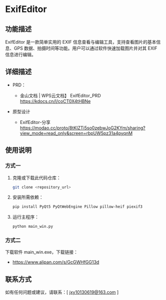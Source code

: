 # ExifEditor

## 功能描述

ExifEditor 是一款简单实用的 EXIF 信息查看与编辑工具，支持查看图片的基本信息、GPS 数据、拍摄时间等功能。用户可以通过软件快速加载图片并对其 EXIF 信息进行编辑。

## 详细描述

- PRD：
  - 金山文档 | WPS云文档】 ExifEditor_PRD https://kdocs.cn/l/coCT0X4tHBNe

- 原型设计
  - ExifEditor-分享 https://modao.cc/proto/8tKIZTi5so0zebwJoG2KYm/sharing?view_mode=read_only&screen=rbpUW5pz31a4pyqnM 

## 使用说明

### 方式一

1. 克隆或下载此代码仓库：

    ```sh
    git clone <repository_url>
    ```

2. 安装所需依赖：

    ```sh
    pip install PyQt5 PyQtWebEngine Pillow pillow-heif piexif3
    ```

3. 运行主程序：

    ```sh
    python main_win.py
    ```

### 方式二

下载软件 main_win.exe，下载链接：
- https://www.alipan.com/s/GcGWHfGG13d

## 联系方式

如有任何问题或建议，请联系：[ jxy10130619@163.com ]
